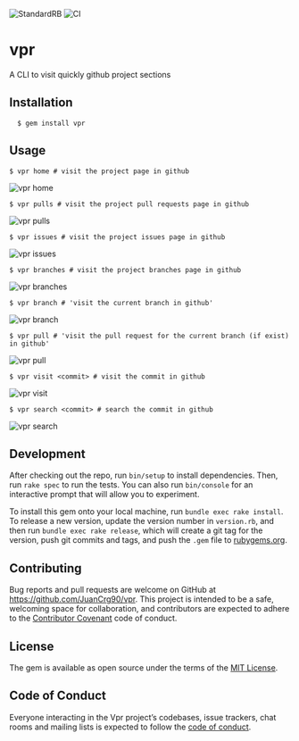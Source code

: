 ![StandardRB](https://github.com/JuanCrg90/vpr/workflows/StandardRB/badge.svg)
![CI](https://github.com/JuanCrg90/vpr/workflows/CI/badge.svg)

# vpr

A CLI to visit quickly github project sections

## Installation
```
  $ gem install vpr
```
## Usage

```
$ vpr home # visit the project page in github
```
![vpr home](https://res.cloudinary.com/juancrg90/image/upload/v1562969660/vpr/vpr_home.gif)

```
$ vpr pulls # visit the project pull requests page in github
```
![vpr pulls](https://res.cloudinary.com/juancrg90/image/upload/v1562969866/vpr/vpr_pulls.gif)

```
$ vpr issues # visit the project issues page in github
```
![vpr issues](https://res.cloudinary.com/juancrg90/image/upload/v1562969959/vpr/vpr_issues.gif)

```
$ vpr branches # visit the project branches page in github
```
![vpr branches](https://res.cloudinary.com/juancrg90/image/upload/v1562970055/vpr/vpr_branches.gif)

```
$ vpr branch # 'visit the current branch in github'
```
![vpr branch](https://res.cloudinary.com/juancrg90/image/upload/v1562970153/vpr/vpr_branch.gif)

```
$ vpr pull # 'visit the pull request for the current branch (if exist) in github'
```
![vpr pull](https://res.cloudinary.com/juancrg90/image/upload/v1562970242/vpr/vpr_pull.gif)

```
$ vpr visit <commit> # visit the commit in github
```
![vpr visit](https://res.cloudinary.com/juancrg90/image/upload/v1562970485/vpr/vpr_visit.gif)

```
$ vpr search <commit> # search the commit in github
```
![vpr search](https://res.cloudinary.com/juancrg90/image/upload/v1562970606/vpr/vpr_search.gif)

## Development

After checking out the repo, run `bin/setup` to install dependencies. Then, run `rake spec` to run the tests. You can also run `bin/console` for an interactive prompt that will allow you to experiment.

To install this gem onto your local machine, run `bundle exec rake install`. To release a new version, update the version number in `version.rb`, and then run `bundle exec rake release`, which will create a git tag for the version, push git commits and tags, and push the `.gem` file to [rubygems.org](https://rubygems.org).

## Contributing

Bug reports and pull requests are welcome on GitHub at https://github.com/JuanCrg90/vpr. This project is intended to be a safe, welcoming space for collaboration, and contributors are expected to adhere to the [Contributor Covenant](http://contributor-covenant.org) code of conduct.

## License

The gem is available as open source under the terms of the [MIT License](https://opensource.org/licenses/MIT).

## Code of Conduct

Everyone interacting in the Vpr project’s codebases, issue trackers, chat rooms and mailing lists is expected to follow the [code of conduct](https://github.com/JuanCrg90/vpr/blob/master/CODE_OF_CONDUCT.md).
